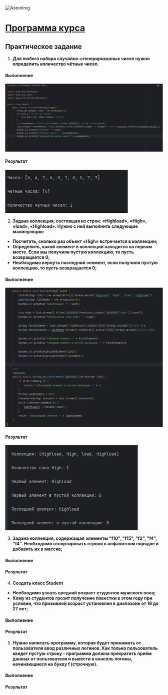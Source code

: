 <img src="https://storage.yandexcloud.net/dev.astonsite.s3backet/aston-redisign/common/logo/AstonLogo_dark.svg" title="AstonImg"/>
&nbsp;

# [Программа курса](README.md)

## Практическое задание

1. **Для любого набора случайно-сгенерированных чисел нужно определить количество чётных чисел.**

#### **Выполнение**

![This image](images/lesson_9/lesson_9_1.png)

#### **Результат**
![This image](images/lesson_9/lesson_9_2.png)

2. **Задана коллекция, состоящая из строк: «Highload», «High», «load»,
   «Highload». Нужно с ней выполнить следующие манипуляции:**
- **Посчитать, сколько раз объект «High» встречается в коллекции;**
- **Определить, какой элемент в коллекции находится на первом месте. Если мы получили пустую коллекцию, то пусть
  возвращается 0;**
- **Необходимо вернуть последний элемент, если получили пустую коллекцию, то пусть возвращается 0;**

#### **Выполнение**
![This image](images/lesson_9/lesson_9_3.png)
#### **Результат**
![This image](images/lesson_9/lesson_9_4.png)

3. **Задана коллекция, содержащая элементы "f10", "f15", "f2", "f4", "f4".
   Необходимо отсортировать строки в алфавитном порядке и добавить их в массив;**

#### **Выполнение**

#### **Результат**

4. **Создать класс Student**
- **Необходимо узнать средний возраст студентов мужского пола;**
- **Кому из студентов грозит получение повестки в этом году при условии, что призывной возраст установлен в диапазоне от 18 до 27 лет;**

#### **Выполнение**

#### **Результат**

5. **Нужно написать программу, которая будет принимать от
   пользователя ввод различных логинов. Как только пользователь введет
   пустую строку - программа должна прекратить приём данных от
   пользователя и вывести в консоль логины, начинающиеся на букву f (строчную).**

#### **Выполнение**

#### **Результат**